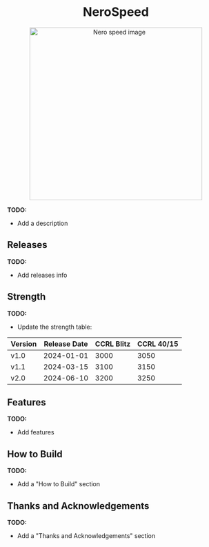 <div align="center">
    <h1>NeroSpeed</h1>
    <img src="https://github.com/lovc21/NeroSpeed/blob/main/.docs/img/nerospeed.jpg" 
         width="400" height="400" alt="Nero speed image">
</div>

**TODO:**

- Add a description

## Releases

**TODO:**

- Add releases info

## Strength

**TODO:**

- Update the strength table:

| Version | Release Date | CCRL Blitz | CCRL 40/15 |
|---------|--------------|------------|------------|
| v1.0    | 2024-01-01   | 3000       | 3050       |
| v1.1    | 2024-03-15   | 3100       | 3150       |
| v2.0    | 2024-06-10   | 3200       | 3250       |

## Features

**TODO:**

- Add features

## How to Build

**TODO:**

- Add a "How to Build" section

## Thanks and Acknowledgements

**TODO:**

- Add a "Thanks and Acknowledgements" section
